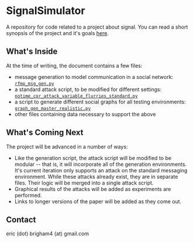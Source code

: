 # SignalSimulator

A repository for code related to a project about signal. You can read a short synopsis of the project and it's goals [here](https://arxiv.org/pdf/2305.09799).

## What's Inside 
At the time of writing, the document contains a few files:
* message generation to model communication in a social network: [`rfmp_msg_gen.py`](https://github.com/nokoyoko/SignalSimulator/blob/main/rfmp_msg_gen.py)
* a standard attack script, to be modified for different settings: [`notime_cor_attack_variable_flurries_standard.py`](https://github.com/nokoyoko/SignalSimulator/blob/main/notime_cor_attack_variable_flurries_standard.py)
* a script to generate different social graphs for all testing environments: [`graph_gen_master_realistic.py`](https://github.com/nokoyoko/SignalSimulator/blob/main/graph_gen_master_realistic.py)
* other files containing data necessary to support the above

## What's Coming Next
The project will be advanced in a number of ways:
* Like the generation script, the attack script will be modified to be modular -- that is, it will incorporate all of the generation environments. It's current iteration only supports an attack on the standard messaging environment. While these attacks already exist, they are in separate files. Their logic will be merged into a single attack script. 
* Graphical results of the attacks will be added as experiments are performed. 
* Links to longer versions of the paper will be added as they come out. 

## Contact
eric (dot) brigham4 (at) gmail.com
